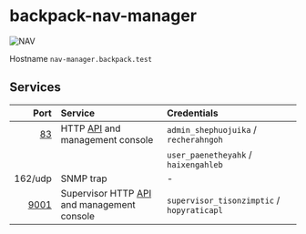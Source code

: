 # backpack-nav-manager

![NAV](../../../doc/assets/logos/nav.png)

Hostname `nav-manager.backpack.test`

## Services

| Port | Service | Credentials
| ---: | :------ | :----------
| [83](http://nav-manager.backpack.test:83) | HTTP [API](https://nav.uninett.no/doc/5.1/howto/using_the_api.html) and management console | `admin_shephuojuika` / `recherahngoh`
| | | `user_paenetheyahk` / `haixengahleb`
| 162/udp | SNMP trap | -
| [9001](http://nav-manager.backpack.test:9001) | Supervisor HTTP [API](http://www.supervisord.org/api.html) and management console | `supervisor_tisonzimptic` / `hopyraticapl`
